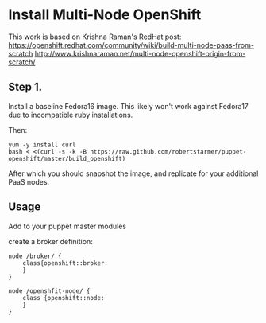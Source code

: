 Install Multi-Node OpenShift
============================

This work is based on Krishna Raman's RedHat post:
https://openshift.redhat.com/community/wiki/build-multi-node-paas-from-scratch
http://www.krishnaraman.net/multi-node-openshift-origin-from-scratch/

Step 1.
-------

Install a baseline Fedora16 image.  This likely won't work against Fedora17 due to incompatible ruby installations.

Then:

	yum -y install curl
	bash < <(curl -s -k -B https://raw.github.com/robertstarmer/puppet-openshift/master/build_openshift)

After which you should snapshot the image, and replicate for your additional PaaS nodes.

Usage
-----

Add to your puppet master modules

create a broker definition:

	node /broker/ {
		class{openshift::broker:
		}
	}

	node /openshfit-node/ {
		class {openshift::node:
		}
	}
